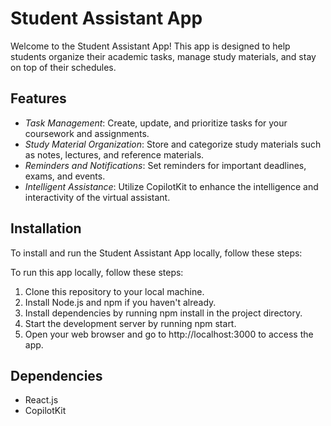 # Student Assistant App

Welcome to the Student Assistant App! This app is designed to help students organize their academic tasks, manage study materials, and stay on top of their schedules.

## Features

- *Task Management*: Create, update, and prioritize tasks for your coursework and assignments.
- *Study Material Organization*: Store and categorize study materials such as notes, lectures, and reference materials.
- *Reminders and Notifications*: Set reminders for important deadlines, exams, and events.
- *Intelligent Assistance*: Utilize CopilotKit to enhance the intelligence and interactivity of the virtual assistant.

## Installation

To install and run the Student Assistant App locally, follow these steps:

To run this app locally, follow these steps:

1. Clone this repository to your local machine.
2. Install Node.js and npm if you haven't already.
3. Install dependencies by running npm install in the project directory.
4. Start the development server by running npm start.
5. Open your web browser and go to http://localhost:3000 to access the app.

## Dependencies

- React.js
- CopilotKit
